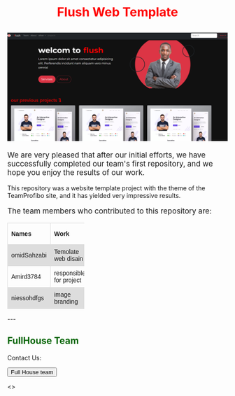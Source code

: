 <h1 style="text-align:center; color:red;">Flush Web Template</h1>

![](https://raw.githubusercontent.com/FullHouse-Team/Flush-web-template/master/image-branding/template-home-page.png)
---

<p style="font-size:17px;">We are very pleased that after our initial efforts, we have successfully completed our team's first repository, and we hope you enjoy the results of our work.

This repository was a website template project with the theme of the TeamProfibo site, and it has yielded very impressive results.
</p>
<p style="font-size:17px;">
The team members who contributed to this repository are:
</p>
<table style="  font-family: arial, sans-serif;
  border-collapse: collapse;
  width: 35%;">
    <tr>
        <th style="  border: 1px solid #dddddd;
  text-align: left;
  padding: 8px;">Names</th>
        <th style="  border: 1px solid #dddddd;
  text-align: left;
  padding: 8px;">Work</th>
        <th style="  border: 1px solid #dddddd;
  text-align: left;
  padding: 8px;">Percentage of work</th>
    </tr>
    <tr style="background-color: #dddddd;">
        <td style="  border: 1px solid #dddddd;
  text-align: left;
  padding: 8px;">omidSahzabi</td>
        <td style="  border: 1px solid #dddddd;
  text-align: left;
  padding: 8px;">Temolate web disain</td>
        <td style="  border: 1px solid #dddddd;
  text-align: left;
  padding: 8px;">70%</td>
    </tr>
        <tr>
        <td style="  border: 1px solid #dddddd;
  text-align: left;
  padding: 8px;">Amird3784</td>
        <td style="  border: 1px solid #dddddd;
  text-align: left;
  padding: 8px;"> responsible for project</td>
        <td style="  border: 1px solid #dddddd;
  text-align: left;
  padding: 8px;">10%</td>
    </tr>
        <tr style="background-color: #dddddd;">
        <td style="  border: 1px solid #dddddd;
  text-align: left;
  padding: 8px;">niessohdfgs</td>
        <td style="  border: 1px solid #dddddd;
  text-align: left;
  padding: 8px;">image branding</td>
        <td style="  border: 1px solid #dddddd;
  text-align: left;
  padding: 8px;">20%</td>
    </tr>
</table>
---

<h2 style="color:rgb(0,100,0);">FullHouse Team</h2>
<p>Contact Us:</p>
   <a href= "mailto: fullhousteam@gmail.com"> 
     <button> Full House team </button>
   </a>

<h><>

